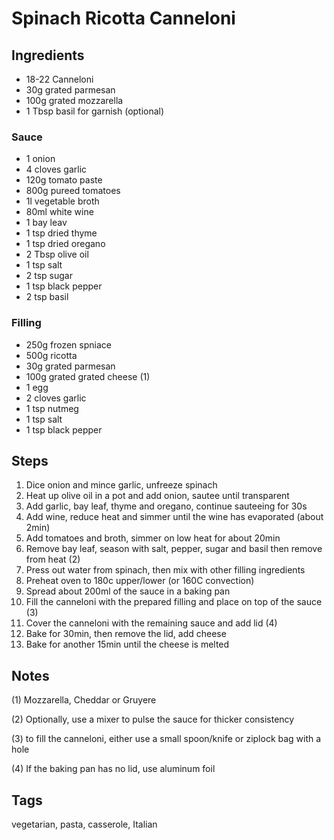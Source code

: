 # Spinach Ricotta Canneloni

## Ingredients

* 18-22 Canneloni
* 30g grated parmesan
* 100g grated mozzarella
* 1 Tbsp basil for garnish (optional)

### Sauce 

* 1 onion
* 4 cloves garlic 
* 120g tomato paste
* 800g pureed tomatoes 
* 1l vegetable broth
* 80ml white wine
* 1 bay leav
* 1 tsp dried thyme
* 1 tsp dried oregano
* 2 Tbsp olive oil
* 1 tsp salt 
* 2 tsp sugar 
* 1 tsp black pepper 
* 2 tsp basil 

### Filling 

* 250g frozen spniace 
* 500g ricotta
* 30g grated parmesan 
* 100g grated grated cheese (1)
* 1 egg 
* 2 cloves garlic 
* 1 tsp nutmeg
* 1 tsp salt 
* 1 tsp black pepper

## Steps

1. Dice onion and mince garlic, unfreeze spinach
2. Heat up olive oil in a pot and add onion, sautee until transparent 
3. Add garlic, bay leaf, thyme and oregano, continue sauteeing for 30s
4. Add wine, reduce heat and simmer until the wine has evaporated (about 2min) 
5. Add tomatoes and broth, simmer on low heat for about 20min
6. Remove bay leaf, season with salt, pepper, sugar and basil then remove from heat (2)
7. Press out water from spinach, then mix with other filling ingredients
8. Preheat oven to 180c upper/lower (or 160C convection)
9. Spread about 200ml of the sauce in a baking pan
10. Fill the canneloni with the prepared filling and place on top of the sauce (3)
11. Cover the canneloni with the remaining sauce and add lid (4)
12. Bake for 30min, then remove the lid, add cheese
13. Bake for another 15min until the cheese is melted 

## Notes

(1) Mozzarella, Cheddar or Gruyere

(2) Optionally, use a mixer to pulse the sauce for thicker consistency

(3) to fill the canneloni, either use a small spoon/knife or ziplock bag with a hole  

(4) If the baking pan has no lid, use aluminum foil

## Tags
vegetarian, pasta, casserole, Italian
